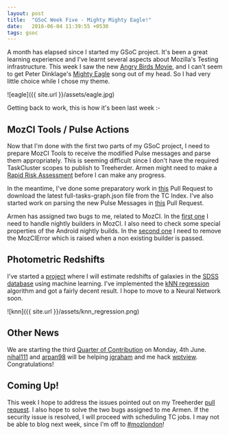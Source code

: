 ```yaml
---
layout: post
title:  "GSoC Week Five - Mighty Mighty Eagle!"
date:   2016-06-04 11:39:55 +0530
tags: gsoc
---
```

A month has elapsed since I started my GSoC project. It's been a great learning experience and I've learnt several aspects about Mozilla's Testing infrastructure.
This week I saw the new [Angry Birds Movie](https://en.wikipedia.org/wiki/The_Angry_Birds_Movie), and I can't seem to get Peter Dinklage's [Mighty Eagle](https://www.youtube.com/watch?v=hxBsM1QOZbE) song out of my head. So I had very little choice while I chose my theme.

![eagle]({{ site.url }}/assets/eagle.jpg)

Getting back to work, this is how it's been last week :-

## MozCI Tools / Pulse Actions

Now that I'm done with the first two parts of my GSoC project, I need to prepare MozCI Tools to receive the modified Pulse messages and parse them appropriately.
This is seeming difficult since I don't have the required TaskCluster scopes to publish to Treeherder. Armen might need to make a [Rapid Risk Assessment](https://wiki.mozilla.org/Security/Risk_management/Rapid_Risk_Assessment) before I can make any progress.

In the meantime, I've done some preparatory work in [this](https://github.com/mozilla/mozilla_ci_tools/pull/480) Pull Request to download the latest full-tasks-graph.json file from the TC Index. I've also started work on parsing the new Pulse Messages in [this](https://github.com/mozilla/pulse_actions/pull/82) Pull Request.

Armen has assigned two bugs to me, related to MozCI. In the [first one](https://bugzilla.mozilla.org/show_bug.cgi?id=1274483) I need to handle nightly builders in MozCI. I also need to check some special properties of the Android nightly builds. In the [second one](https://bugzilla.mozilla.org/show_bug.cgi?id=1276914) I need to remove the MozCIError which is raised when a non existing builder is passed.

## Photometric Redshifts

I've started a [project](https://github.com/martiansideofthemoon/Photometric-Redshifts) where I will estimate redshifts of galaxies in the [SDSS database](www.sdss.org) using machine learning. I've implemented the [kNN regression](https://en.wikipedia.org/wiki/K-nearest_neighbors_algorithm#k-NN_regression) algorithm and got a fairly decent result. I hope to move to a Neural Network soon.

![knn]({{ site.url }}/assets/knn_regression.png)

## Other News

We are starting the third [Quarter of Contribution](https://wiki.mozilla.org/Auto-tools/New_Contributor/Quarter_of_Contribution/Summer_2016) on Monday, 4th June. [nihal111](https://github.com/nihal111) and [arpan98](https://github.com/arpan98) will be helping [jgraham](https://github.com/jgraham) and me hack [wptview](https://github.com/mozilla/wptview). Congratulations!

## Coming Up!

This week I hope to address the issues pointed out on my Treeherder [pull request](https://github.com/mozilla/treeherder/pull/1490). I also hope to solve the two bugs assigned to me Armen. If the security issue is resolved, I will proceed with scheduling TC jobs. I may not be able to blog next week, since I'm off to [#mozlondon](https://twitter.com/hashtag/mozlondon)!
